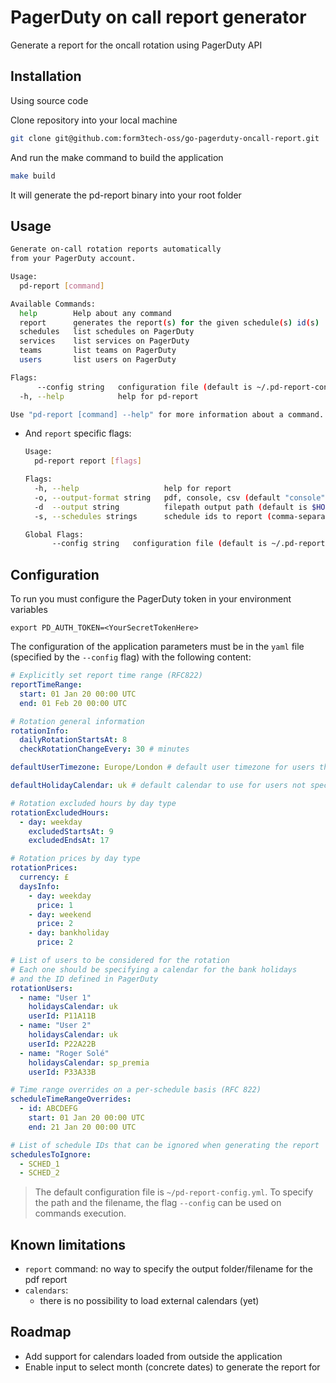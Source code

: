 # PagerDuty on call report generator

Generate a report for the oncall rotation using PagerDuty API

## Installation

Using source code

Clone repository into your local machine
```bash
git clone git@github.com:form3tech-oss/go-pagerduty-oncall-report.git
```

And run the make command to build the application
```bash
make build
```

It will generate the pd-report binary into your root folder

## Usage

```bash
Generate on-call rotation reports automatically
from your PagerDuty account.

Usage:
  pd-report [command]

Available Commands:
  help        Help about any command
  report      generates the report(s) for the given schedule(s) id(s)
  schedules   list schedules on PagerDuty
  services    list services on PagerDuty
  teams       list teams on PagerDuty
  users       list users on PagerDuty

Flags:
      --config string   configuration file (default is ~/.pd-report-config.yml)
  -h, --help            help for pd-report

Use "pd-report [command] --help" for more information about a command.
```

- And `report` specific flags:

  ```bash
  Usage:
    pd-report report [flags]

  Flags:
    -h, --help                   help for report
    -o, --output-format string   pdf, console, csv (default "console")
    -d  --output string          filepath output path (default is $HOME)
    -s, --schedules strings      schedule ids to report (comma-separated with no spaces), or 'all' (default [all])

  Global Flags:
        --config string   configuration file (default is ~/.pd-report-config.yml)
  ```

## Configuration

To run you must configure the PagerDuty token in your environment variables

```shell
export PD_AUTH_TOKEN=<YourSecretTokenHere>
```

The configuration of the application parameters must be in the `yaml` file (specified by the `--config` flag) with the following content:

```yml
# Explicitly set report time range (RFC822)
reportTimeRange:
  start: 01 Jan 20 00:00 UTC
  end: 01 Feb 20 00:00 UTC

# Rotation general information
rotationInfo:
  dailyRotationStartsAt: 8
  checkRotationChangeEvery: 30 # minutes

defaultUserTimezone: Europe/London # default user timezone for users that are in the report but their account has been excluded from PagerDuty

defaultHolidayCalendar: uk # default calendar to use for users not specified in config, allows you to only define users with different calendars. If value not specified then fall back to old behaviour

# Rotation excluded hours by day type
rotationExcludedHours:
  - day: weekday
    excludedStartsAt: 9
    excludedEndsAt: 17

# Rotation prices by day type
rotationPrices:
  currency: £
  daysInfo:
    - day: weekday
      price: 1
    - day: weekend
      price: 2
    - day: bankholiday
      price: 2

# List of users to be considered for the rotation
# Each one should be specifying a calendar for the bank holidays
# and the ID defined in PagerDuty
rotationUsers:
  - name: "User 1"
    holidaysCalendar: uk
    userId: P11A11B
  - name: "User 2"
    holidaysCalendar: uk
    userId: P22A22B
  - name: "Roger Solé"
    holidaysCalendar: sp_premia
    userId: P33A33B

# Time range overrides on a per-schedule basis (RFC 822)
scheduleTimeRangeOverrides:
  - id: ABCDEFG
    start: 01 Jan 20 00:00 UTC
    end: 21 Jan 20 00:00 UTC

# List of schedule IDs that can be ignored when generating the report
schedulesToIgnore:
  - SCHED_1
  - SCHED_2
```

> The default configuration file is `~/pd-report-config.yml`.
> To specify the path and the filename, the flag `--config` can be used on commands execution.


## Known limitations

- `report` command: no way to specify the output folder/filename for the pdf report
- `calendars`:
  - there is no possibility to load external calendars (yet)


## Roadmap

- Add support for calendars loaded from outside the application
- Enable input to select month (concrete dates) to generate the report for
